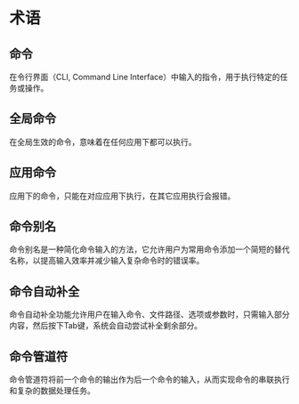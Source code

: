 # 术语

## 命令

在令行界面（CLI, Command Line Interface）中输入的指令，用于执行特定的任务或操作。

## 全局命令

在全局生效的命令，意味着在任何应用下都可以执行。

## 应用命令

应用下的命令，只能在对应应用下执行，在其它应用执行会报错。

## 命令别名

命令别名是一种简化命令输入的方法，它允许用户为常用命令添加一个简短的替代名称，以提高输入效率并减少输入复杂命令时的错误率。

## 命令自动补全

命令自动补全功能允许用户在输入命令、文件路径、选项或参数时，只需输入部分内容，然后按下Tab键，系统会自动尝试补全剩余部分。

## 命令管道符

命令管道符将前一个命令的输出作为后一个命令的输入，从而实现命令的串联执行和复杂的数据处理任务。
